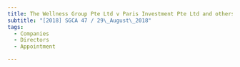 ```yaml
---
title: The Wellness Group Pte Ltd v Paris Investment Pte Ltd and others 
subtitle: "[2018] SGCA 47 / 29\_August\_2018"
tags:
  - Companies
  - Directors
  - Appointment

---
```



